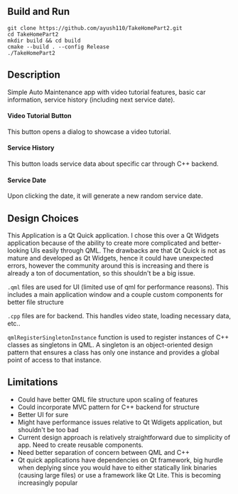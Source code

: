## Build and Run
```
git clone https://github.com/ayush110/TakeHomePart2.git
cd TakeHomePart2
mkdir build && cd build
cmake --build . --config Release
./TakeHomePart2
```

## Description

Simple Auto Maintenance app with video tutorial features, basic car information, service history (including next service date). 

#### Video Tutorial Button
This button opens a dialog to showcase a video tutorial.

#### Service History
This button loads service data about specific car through C++ backend. 

#### Service Date
Upon clicking the date, it will generate a new random service date.

## Design Choices 
This Application is a Qt Quick application. I chose this over a Qt Widgets application because of the ability to create more complicated and better-looking UIs easily through QML. The drawbacks are that Qt Quick is not as mature and developed as Qt Widgets, hence it could have unexpected errors, however the community around this is increasing and there is already a ton of documentation, so this shouldn't be a big issue.

`.qml` files are used for UI (limited use of qml for performance reasons).
This includes a main application window and a couple custom components for better file structure

`.cpp` files are for backend. This handles video state, loading necessary data, etc..

`qmlRegisterSingletonInstance` function is used to register instances of C++ classes as singletons in QML. A singleton is an object-oriented design pattern that ensures a class has only one instance and provides a global point of access to that instance.

## Limitations
- Could have better QML file structure upon scaling of features
- Could incorporate MVC pattern for C++ backend for structure
- Better UI for sure
- Might have performance issues relative to Qt Wdigets application, but shouldn't be too bad
- Current design approach is relatively straightforward due to simplicity of app. Need to create reusable components.
- Need better separation of concern between QML and C++
- Qt quick applications have dependencies on Qt framework, big hurdle when deplying since you would have to either statically link binaries (causing large files) or use a framework like Qt Lite. This is becoming increasingly popular


